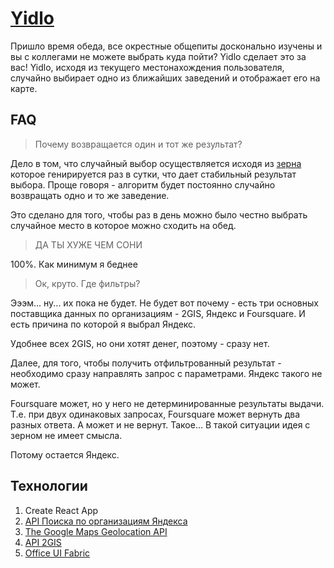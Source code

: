 # [Yidlo](http://zonzujiro.github.io/yidlo/)
Пришло время обеда, все окрестные общепиты досконально изучены и вы с коллегами не можете выбрать куда пойти? Yidlo сделает это за вас!
Yidlo, исходя из текущего местонахождения пользователя, случайно выбирает одно из ближайших заведений и отображает его на карте.

## FAQ

> Почему возвращается один и тот же результат?

Дело в том, что случайный выбор осуществляется исходя из [зерна](https://en.wikipedia.org/wiki/Random_seed) которое генирируется раз в сутки, что дает стабильный результат выбора. Проще говоря - алгоритм будет постоянно случайно возвращать одно и то же заведение.

Это сделано для того, чтобы раз в день можно было честно выбрать случайное место в которое можно сходить на обед.

> ДА ТЫ ХУЖЕ ЧЕМ СОНИ

100%. Как минимум я беднее

> Ок, круто. Где фильтры?

Эээм... ну... их пока не будет. Не будет вот почему - есть три основных поставщика данных по организациям - 2GIS, Яндекс и Foursquare. И есть причина по которой я выбрал Яндекс.

Удобнее всех 2GIS, но они хотят денег, поэтому - сразу нет.

Далее, для того, чтобы получить отфильтрованный результат - необходимо сразу направлять запрос с параметрами. Яндекс такого не может. 

Foursquare может, но у него не детерминированные результаты выдачи. Т.е. при двух одинаковых запросах, Foursquare может вернуть два разных ответа. А может и не вернут. Такое... В такой ситуации идея с зерном не имеет смысла.

Потому остается Яндекс.

## Технологии
1. Create React App
2. [API Поиска по организациям Яндекса](https://tech.yandex.ru/maps/geosearch/)
3. [The Google Maps Geolocation API](https://developers.google.com/maps/documentation/geolocation/intro?hl=en)
4. [API 2GIS](http://api.2gis.ua/)
5. [Office UI Fabric](https://dev.office.com/fabric)

